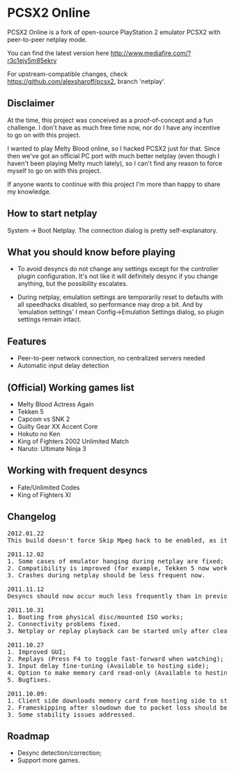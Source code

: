 PCSX2 Online
============

PCSX2 Online is a fork of open-source PlayStation 2 emulator PCSX2 with peer-to-peer netplay mode.

You can find the latest version here http://www.mediafire.com/?r3c1ejv5m85ekrv

For upstream-compatible changes, check https://github.com/alexsharoff/pcsx2, branch 'netplay'.

Disclaimer
--------------------

At the time, this project was conceived as a proof-of-concept and a fun challenge. I don't have as much free time now, nor do I have any incentive to go on with this project.

I wanted to play Melty Blood online, so I hacked PCSX2 just for that. Since then we've got an official PC port with much better netplay (even though I haven't been playing Melty much lately), so I can't find any reason to force myself to go on with this project.

If anyone wants to continue with this project I'm more than happy to share my knowledge.

How to start netplay
--------------------

System -> Boot Netplay. The connection dialog is pretty self-explanatory.

What you should know before playing
-----------------------------------

* To avoid desyncs do not change any settings except for the controller plugin configuration. It's not like it will definitely desync if you change anything, but the possibility escalates.

* During netplay, emulation settings are temporarily reset to defaults with all speedhacks disabled, so performance may drop a bit. And by 'emulation settings' I mean Config->Emulation Settings dialog, so plugin settings remain intact.

Features
--------

* Peer-to-peer network connection, no centralized servers needed
* Automatic input delay detection

(Official) Working games list
-------------------------------

* Melty Blood Actress Again
* Tekken 5
* Capcom vs SNK 2
* Guilty Gear XX Accent Core
* Hokuto no Ken
* King of Fighters 2002 Unlimited Match
* Naruto: Ultimate Ninja 3

Working with frequent desyncs
-----------------------------

* Fate/Unlimited Codes
* King of Fighters XI

Changelog
---------
<pre>2012.01.22
This build doesn't force Skip Mpeg hack to be enabled, as it's incompatible with some games.

2011.12.02
1. Some cases of emulator hanging during netplay are fixed;
2. Compatibility is improved (for example, Tekken 5 now works);
3. Crashes during netplay should be less frequent now.

2011.11.12
Desyncs should now occur much less frequently than in previous version.

2011.10.31
1. Booting from physical disc/mounted ISO works;
2. Connectivity problems fixed.
3. Netplay or replay playback can be started only after clean emulator start (as it always desyncs otherwise).

2011.10.27
1. Improved GUI;
2. Replays (Press F4 to toggle fast-forward when watching);
3. Input delay fine-tuning (Available to hosting side);
4. Option to make memory card read-only (Available to hosting side, client's MCD is always read-only);
5. Bugfixes.

2011.10.09:
1. Client side downloads memory card from hosting side to stay in sync. When the session ends, saved state persist only on hosting side;
2. Frameskipping after slowdown due to packet loss should be fixed now;
3. Some stability issues addressed.
</pre>

Roadmap
-------
* Desync detection/correction;
* Support more games.
